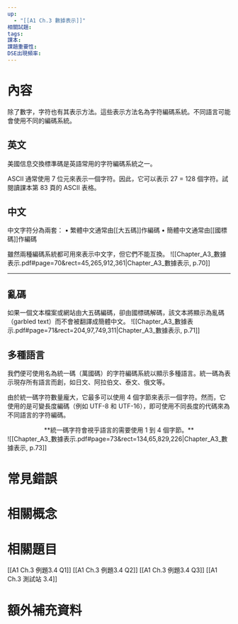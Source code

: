 ```yaml
---
up:
  - "[[A1 Ch.3 數據表示]]"
相關試題: 
tags: 
課本: 
課題重要性: 
DSE出現頻率:
---
```

# 內容
除了數字，字符也有其表示方法。這些表示方法名為字符編碼系統。不同語言可能會使用不同的編碼系統。
## 英文
美國信息交換標準碼是英語常用的字符編碼系統之一。 

ASCII 通常使用 7 位元來表示一個字符。因此，它可以表示 27 = 128 個字符。試閱讀課本第 83 頁的 ASCII 表格。

## 中文
中文字符分為兩套： 
• 繁體中文通常由[[大五碼]]作編碼
• 簡體中文通常由[[國標碼]]作編碼

雖然兩種編碼系統都可用來表示中文字，但它們不能互換。
![[Chapter_A3_數據表示.pdf#page=70&rect=45,265,912,361|Chapter_A3_數據表示, p.70]]

---

## 亂碼
如果一個文本檔案或網站由大五碼編碼，卻由國標碼解碼，該文本將顯示為亂碼（garbled text）而不會被翻譯成簡體中文。
![[Chapter_A3_數據表示.pdf#page=71&rect=204,97,749,311|Chapter_A3_數據表示, p.71]]

## 多種語言
我們便可使用名為統一碼（萬國碼）的字符編碼系統以顯示多種語言。統一碼為表示現存所有語言而創，如日文、阿拉伯文、泰文、俄文等。

由於統一碼字符數量龐大，它最多可以使用 4 個字節來表示一個字符。然而，它使用的是可變長度編碼（例如 UTF-8 和 UTF-16），即可使用不同長度的代碼來為不同語言的字符編碼。

<center>**統一碼字符會視乎語言的需要使用 1 到 4 個字節。<u></u>**</center>
![[Chapter_A3_數據表示.pdf#page=73&rect=134,65,829,226|Chapter_A3_數據表示, p.73]]



# 常見錯誤
# 相關概念

# 相關題目
[[A1 Ch.3 例題3.4 Q1]]
[[A1 Ch.3 例題3.4 Q2]]
[[A1 Ch.3 例題3.4 Q3]]
[[A1 Ch.3 測試站 3.4]]
# 額外補充資料